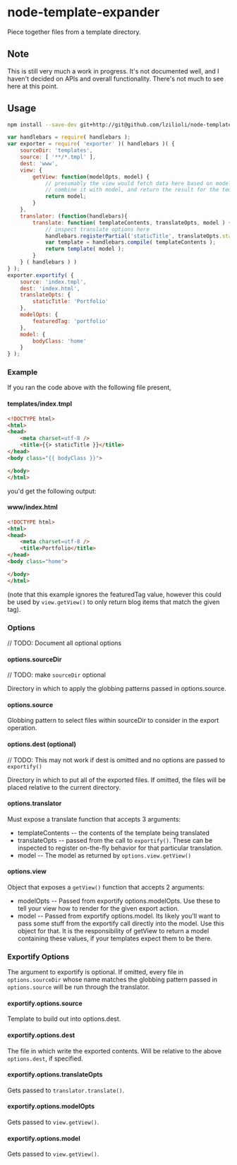 node-template-expander
======================

Piece together files from a template directory.

## Note

This is still very much a work in progress. It's not documented well, and I haven't decided on APIs and overall functionality. There's not much to see here at this point.

## Usage

```bash
npm install --save-dev git+http://git@github.com/lzilioli/node-template-exporter.git
```

```javascript
var handlebars = require( handlebars );
var exporter = require( 'exporter' )( handlebars )( {
	sourceDir: 'templates',
	source: [ '**/*.tmpl' ],
	dest: 'www',
	view: {
		getView: function(modelOpts, model) {
			// presumably the view would fetch data here based on modelOpts,
			// combine it with model, and return the result for the templates
			return model;
		}
	},
	translator: (function(handlebars){
		translate: function( templateContents, translateOpts, model ) {
			// inspect translate options here
			handlebars.registerPartial('staticTitle', translateOpts.staticTitle || 'My Website');
			var template = handlebars.compile( templateContents );
			return template( model );
		}
	} ( handlebars ) )
} );
exporter.exportify( {
	source: 'index.tmpl',
	dest: 'index.html',
	translateOpts: {
		staticTitle: 'Portfolio'
	},
	modelOpts: {
		featuredTag: 'portfolio'
	},
	model: {
		bodyClass: 'home'
	}
} );
```

### Example

If you ran the code above with the following file present,

#### templates/index.tmpl
```html
<!DOCTYPE html>
<html>
<head>
	<meta charset=utf-8 />
	<title>{{> staticTitle }}</title>
</head>
<body class="{{ bodyClass }}">

</body>
</html>
```

you'd get the following output:

#### www/index.html
```html
<!DOCTYPE html>
<html>
<head>
	<meta charset=utf-8 />
	<title>Portfolio</title>
</head>
<body class="home">

</body>
</html>
```

(note that this example ignores the featuredTag value, however this could be used by `view.getView()` to only return blog items that match the given tag).

### Options

// TODO: Document all optional options

#### options.sourceDir

// TODO: make `sourceDir` optional

Directory in which to apply the globbing patterns passed in options.source.

#### options.source

Globbing pattern to select files within sourceDir to consider in the export operation.

#### options.dest (optional)

// TODO: This may not work if dest is omitted and no options are passed to `exportify()`

Directory in which to put all of the exported files. If omitted, the files will be placed relative to the current directory.

#### options.translator

Must expose a translate function that accepts 3 arguments:

- templateContents
-- the contents of the template being translated
- translateOpts
-- passed from the call to `exportify()`. These can be inspected to register on-the-fly behavior for that particular translation.
- model
-- The model as returned by `options.view.getView()`

#### options.view

Object that exposes a `getView()` function that accepts 2 arguments:

- modelOpts
-- Passed from exportify options.modelOpts. Use these to tell your view how to render for the given export action.
- model
-- Passed from exportify options.model. Its likely you'll want to pass some stuff from the exportify call directly into the model. Use this object for that. It is the responsibility of getView to return a model containing these values, if your templates expect them to be there.

### Exportify Options

The argument to exportify is optional. If omitted, every file in `options.sourceDir` whose name matches the globbing pattern passed in `options.source` will be run through the translator.

#### exportify.options.source

Template to build out into options.dest.

#### exportify.options.dest

The file in which write the exported contents. Will be relative to the above `options.dest`, if specified.

#### exportify.options.translateOpts

Gets passed to `translator.translate()`.

#### exportify.options.modelOpts

Gets passed to `view.getView()`.

#### exportify.options.model

Gets passed to `view.getView()`.
